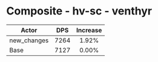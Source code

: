 # Composite - hv-sc - venthyr
| Actor | DPS | Increase |
|---|:---:|:---:|
|new_changes|7264|1.92%|
|Base|7127|0.00%|
